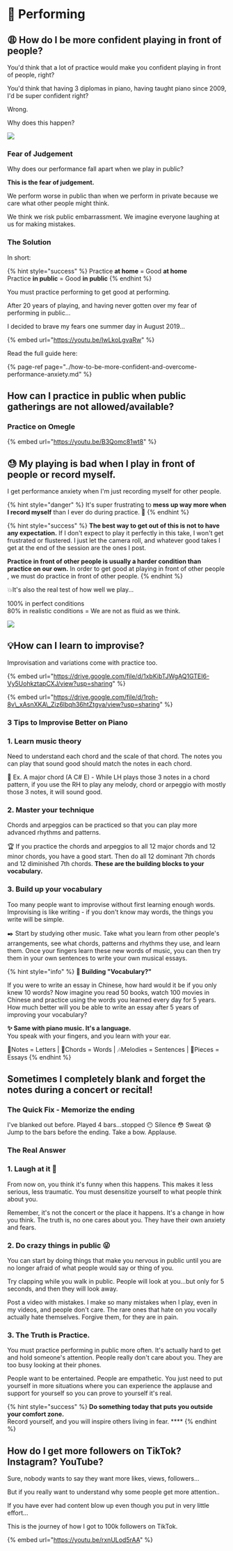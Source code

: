 # 🎩 Performing

## 😩 How do I be more confident playing in front of people?

You'd think that a lot of practice would make you confident playing in front of people, right?

You'd think that having 3 diplomas in piano, having taught piano since 2009, I'd be super confident right?

Wrong. 

Why does this happen?

![](../.gitbook/assets/image%20%285%29.png)

### Fear of Judgement

Why does our performance fall apart when we play in public? 

**This is the fear of judgement.** 

We perform worse in public than when we perform in private because we care what other people might think. 

We think we risk public embarrassment. We imagine everyone laughing at us for making mistakes.

### The Solution

In short:

{% hint style="success" %}
Practice **at home** = Good **at home**  
Practice **in public** = Good **in public**
{% endhint %}

You must practice performing to get good at performing.

After 20 years of playing, and having never gotten over my fear of performing in public...

I decided to brave my fears one summer day in August 2019...

{% embed url="https://youtu.be/IwLkoLgvaRw" %}

Read the full guide here:

{% page-ref page="../how-to-be-more-confident-and-overcome-performance-anxiety.md" %}

## How can I practice in public when public gatherings are not allowed/available?

### Practice on Omegle

{% embed url="https://youtu.be/B3Qomc81wt8" %}

## 😓 My playing is bad when I play in front of people or record myself. 

I get performance anxiety when I'm just recording myself for other people.

{% hint style="danger" %}
It's super frustrating to **mess up way more when I record myself** than I ever do during practice. 🥴
{% endhint %}

{% hint style="success" %}
**The best way to get out of this is not to have any expectation.** If I don't expect to play it perfectly in this take, I won't get frustrated or flustered. I just let the camera roll, and whatever good takes I get at the end of the session are the ones I post. 

**Practice in front of other people is usually a harder condition than practice on our own.** In order to get good at playing in front of other people , we must do practice in front of other people.
{% endhint %}

💥It's also the real test of how well we play...

100% in perfect conditions  
80% in realistic conditions = We are not as fluid as we think.

![](../.gitbook/assets/image%20%2820%29.png)

 

## 💡How can I learn to improvise?

Improvisation and variations come with practice too. 

{% embed url="https://drive.google.com/file/d/1xbKibTJWgAQ1GTEI6-Vy5UohkztapCXJ/view?usp=sharing" %}

{% embed url="https://drive.google.com/file/d/1roh-8v\_xAsnXKA\_Ziz6lbqh36htZtgva/view?usp=sharing" %}

### 3 Tips to Improvise Better on Piano

### **1. Learn music theory** 

Need to understand each chord and the scale of that chord. The notes you can play that sound good should match the notes in each chord. 

🧩 Ex. A major chord \(A C\# E\) - While LH plays those 3 notes in a chord pattern, if you use the RH to play any melody, chord or arpeggio with mostly those 3 notes, it will sound good.

### **2. Master your technique** 

Chords and arpeggios can be practiced so that you can play more advanced rhythms and patterns.

🏆 If you practice the chords and arpeggios to all 12 major chords and 12 minor chords, you have a good start. Then do all 12 dominant 7th chords and 12 diminished 7th chords. **These are the building blocks to your vocabulary.**

### **3. Build up your vocabulary** 

Too many people want to improvise without first learning enough words. Improvising is like writing - if you don't know may words, the things you write will be simple. 

✒️ Start by studying other music. Take what you learn from other people's arrangements, see what chords, patterns and rhythms they use, and learn them. Once your fingers learn these new words of music, you can then try them in your own sentences to write your own musical essays. 

{% hint style="info" %}
**📇 Building "Vocabulary?"**

If you were to write an essay in Chinese, how hard would it be if you only knew 10 words? Now imagine you read 50 books, watch 100 movies in Chinese and practice using the words you learned every day for 5 years. How much better will you be able to write an essay after 5 years of improving your vocabulary?

**✨ Same with piano music. It's a language.**   
You speak with your fingers, and you learn with your ear.  

🎵Notes = Letters \| 🎹Chords = Words \| 🎶Melodies = Sentences \| 🎼Pieces = Essays
{% endhint %}

## Sometimes I completely **blank and** forget the notes during a concert or recital!

### The Quick Fix - **Memorize the ending**

I've blanked out before. Played 4 bars...stopped 😶 Silence 😳 Sweat 😰  
Jump to the bars before the ending. Take a bow. Applause.

### The Real Answer 

### **1. Laugh at it** 🤣 

From now on, you think it's funny when this happens. This makes it less serious, less traumatic. You must desensitize yourself to what people think about you. 

Remember, it's not the concert or the place it happens. It's a change in how you think. The truth is, no one cares about you. They have their own anxiety and fears.

### **2. Do crazy things in public** 😜 

You can start by doing things that make you nervous in public until you are no longer afraid of what people would say or thing of you. 

Try clapping while you walk in public. People will look at you...but only for 5 seconds, and then they will look away. 

Post a video with mistakes. I make so many mistakes when I play, even in my videos, and people don't care. The rare ones that hate on you vocally actually hate themselves. Forgive them, for they are in pain. 

### **3. The Truth is Practice.** 

You must practice performing in public more often. It's actually hard to get and hold someone's attention. People really don't care about you. They are too busy looking at their phones.

People want to be entertained. People are empathetic. You just need to put yourself in more situations where you can experience the applause and support for yourself so you can prove to yourself it's real.  

{% hint style="success" %}
**Do something today that puts you outside your comfort zone.**  
Record yourself, and you will inspire others living in fear. ****
{% endhint %}

## How do I get more followers on TikTok? Instagram? YouTube?

Sure, nobody wants to say they want more likes, views, followers...

But if you really want to understand why some people get more attention..

If you have ever had content blow up even though you put in very little effort...

This is the journey of how I got to 100k followers on TikTok.

{% embed url="https://youtu.be/rxnULod5rAA" %}






